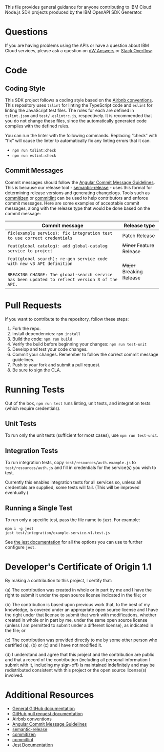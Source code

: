 This file provides general guidance for anyone contributing to IBM Cloud Node.js SDK projects produced
by the IBM OpenAPI SDK Generator.

# Questions
If you are having problems using the APIs or have a question about IBM Cloud services, please ask a question on
[dW Answers](https://developer.ibm.com/answers/questions/ask/?topics=ibm-cloud)
or [Stack Overflow](http://stackoverflow.com/questions/ask?tags=ibm-cloud).

# Code
## Coding Style
This SDK project follows a coding style based on the [Airbnb conventions](https://github.com/airbnb/javascript).
This repository uses `tslint` for linting the TypeScript code and `eslint` for linting the JavaScript test files.
The rules for each are defined in `tslint.json` and `test/.eslintrc.js`, respectively.
It is recommended that you do not change these files, since the automatically generated code complies with the defined rules.

You can run the linter with the following commands. Replacing “check” with “fix” will cause the linter to automatically fix any linting errors that it can.
- `npm run tslint:check`
- `npm run eslint:check`

## Commit Messages
Commit messages should follow the [Angular Commit Message Guidelines](https://github.com/angular/angular/blob/master/CONTRIBUTING.md#-commit-message-guidelines).
This is because our release tool - [semantic-release](https://github.com/semantic-release/semantic-release) -
uses this format for determining release versions and generating changelogs.
Tools such as [commitizen](https://github.com/commitizen/cz-cli) or [commitlint](https://github.com/conventional-changelog/commitlint)
can be used to help contributors and enforce commit messages.
Here are some examples of acceptable commit messages, along with the release type that would be done based on the commit message:

| Commit message                                                                                                                                                              | Release type               |
|-----------------------------------------------------------------------------------------------------------------------------------------------------------------------------|----------------------------|
| `fix(example service): fix integration test to use correct credentials`                                                                                                 | Patch Release              |
| `feat(global catalog): add global-catalog service to project`                                                                                                               | ~~Minor~~ Feature Release  |
| `feat(global search): re-gen service code with new v3 API definition`<br><br>`BREAKING CHANGE: The global-search service has been updated to reflect version 3 of the API.` | ~~Major~~ Breaking Release |

# Pull Requests
If you want to contribute to the repository, follow these steps:  
1. Fork the repo.
2. Install dependencies: `npm install`
3. Build the code: `npm run build`
4. Verify the build before beginning your changes: `npm run test-unit`
5. Develop and test your code changes.
6. Commit your changes. Remember to follow the correct commit message guidelines.
7. Push to your fork and submit a pull request.
8. Be sure to sign the CLA.

# Running Tests
Out of the box, `npm run test` runs linting, unit tests, and integration tests (which require credentials).

## Unit Tests
To run only the unit tests (sufficient for most cases), use `npm run test-unit`.

## Integration Tests
To run integration tests, copy `test/resources/auth.example.js` to `test/resources/auth.js` and fill in
credentials for the service(s) you wish to test.

Currently this enables integration tests for all services so, unless all credentials are supplied, some tests will fail.
(This will be improved eventually.)

## Running a Single Test
To run only a specific test, pass the file name to `jest`. For example:

```
npm i -g jest
jest test/integration/example-service.v1.test.js
```

See [the jest documentation](https://jestjs.io/docs/en/cli) for all the options you can use to further configure `jest`.

# Developer's Certificate of Origin 1.1
By making a contribution to this project, I certify that:

(a) The contribution was created in whole or in part by me and I
   have the right to submit it under the open source license
   indicated in the file; or

(b) The contribution is based upon previous work that, to the best
   of my knowledge, is covered under an appropriate open source
   license and I have the right under that license to submit that
   work with modifications, whether created in whole or in part
   by me, under the same open source license (unless I am
   permitted to submit under a different license), as indicated
   in the file; or

(c) The contribution was provided directly to me by some other
   person who certified (a), (b) or (c) and I have not modified
   it.

(d) I understand and agree that this project and the contribution
   are public and that a record of the contribution (including all
   personal information I submit with it, including my sign-off) is
   maintained indefinitely and may be redistributed consistent with
   this project or the open source license(s) involved.

# Additional Resources
- [General GitHub documentation](https://help.github.com/)
- [GitHub pull request documentation](https://help.github.com/en/github/collaborating-with-issues-and-pull-requests/about-pull-requests)
- [Airbnb conventions](https://github.com/airbnb/javascript)
- [Angular Commit Message Guidelines](https://github.com/angular/angular/blob/master/CONTRIBUTING.md#-commit-message-guidelines)
- [semantic-release](https://github.com/semantic-release/semantic-release)
- [commitizen](https://github.com/commitizen/cz-cli)
- [commitlint](https://github.com/conventional-changelog/commitlint)
- [Jest Documentation](https://jestjs.io/docs/en/cli)